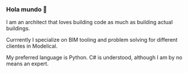 ### Hola mundo 👋

I am an architect that loves building code as much as building actual buildings.

Currrently I specialize on BIM tooling and problem solving for different clientes in Modelical.

My preferred language is Python. C# is understood, although I am by no means an expert.


